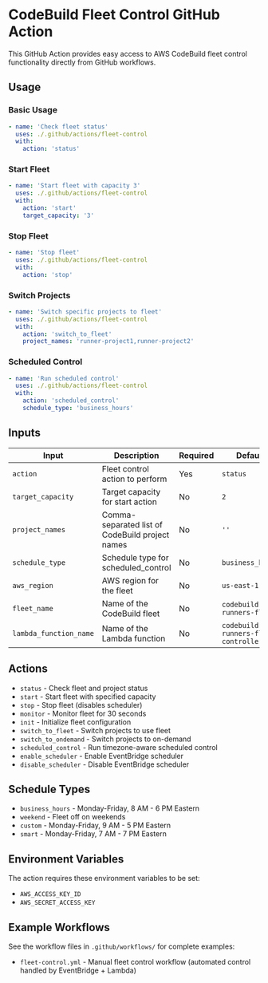 # CodeBuild Fleet Control GitHub Action

This GitHub Action provides easy access to AWS CodeBuild fleet control functionality directly from GitHub workflows.

## Usage

### Basic Usage

```yaml
- name: 'Check fleet status'
  uses: ./.github/actions/fleet-control
  with:
    action: 'status'
```

### Start Fleet

```yaml
- name: 'Start fleet with capacity 3'
  uses: ./.github/actions/fleet-control
  with:
    action: 'start'
    target_capacity: '3'
```

### Stop Fleet

```yaml
- name: 'Stop fleet'
  uses: ./.github/actions/fleet-control
  with:
    action: 'stop'
```

### Switch Projects

```yaml
- name: 'Switch specific projects to fleet'
  uses: ./.github/actions/fleet-control
  with:
    action: 'switch_to_fleet'
    project_names: 'runner-project1,runner-project2'
```

### Scheduled Control

```yaml
- name: 'Run scheduled control'
  uses: ./.github/actions/fleet-control
  with:
    action: 'scheduled_control'
    schedule_type: 'business_hours'
```

## Inputs

| Input | Description | Required | Default |
|-------|-------------|----------|---------|
| `action` | Fleet control action to perform | Yes | `status` |
| `target_capacity` | Target capacity for start action | No | `2` |
| `project_names` | Comma-separated list of CodeBuild project names | No | `''` |
| `schedule_type` | Schedule type for scheduled_control | No | `business_hours` |
| `aws_region` | AWS region for the fleet | No | `us-east-1` |
| `fleet_name` | Name of the CodeBuild fleet | No | `codebuild-runners-fleet` |
| `lambda_function_name` | Name of the Lambda function | No | `codebuild-runners-fleet-controller` |

## Actions

- `status` - Check fleet and project status
- `start` - Start fleet with specified capacity
- `stop` - Stop fleet (disables scheduler)
- `monitor` - Monitor fleet for 30 seconds
- `init` - Initialize fleet configuration
- `switch_to_fleet` - Switch projects to use fleet
- `switch_to_ondemand` - Switch projects to on-demand
- `scheduled_control` - Run timezone-aware scheduled control
- `enable_scheduler` - Enable EventBridge scheduler
- `disable_scheduler` - Disable EventBridge scheduler

## Schedule Types

- `business_hours` - Monday-Friday, 8 AM - 6 PM Eastern
- `weekend` - Fleet off on weekends
- `custom` - Monday-Friday, 9 AM - 5 PM Eastern
- `smart` - Monday-Friday, 7 AM - 7 PM Eastern

## Environment Variables

The action requires these environment variables to be set:

- `AWS_ACCESS_KEY_ID`
- `AWS_SECRET_ACCESS_KEY`

## Example Workflows

See the workflow files in `.github/workflows/` for complete examples:

- `fleet-control.yml` - Manual fleet control workflow (automated control handled by EventBridge + Lambda)
